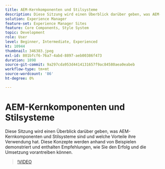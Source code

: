 ```yaml
---
title: AEM-Kernkomponenten und Stilsysteme
description: Diese Sitzung wird einen Überblick darüber geben, was AEM-Kernkomponenten und Stilsysteme sind und welche Vorteile ihre Verwendung hat. Diese Konzepte werden anhand von Beispielen demonstriert und enthalten Empfehlungen, wie Sie den Erfolg und die Umsetzung vorantreiben können.
solution: Experience Manager
feature-set: Experience Manager Sites
feature: Core Components, Style System
topic: Development
role: User
level: Beginner, Intermediate, Experienced
kt: 10944
thumbnail: 346383.jpeg
exl-id: 801bfcf6-76a7-4abd-8897-aeb00386f473
duration: 1898
source-git-commit: 9a297cda953d4414131657f9ac84580aea0eabeb
workflow-type: tm+mt
source-wordcount: '86'
ht-degree: 0%

---
```


# AEM-Kernkomponenten und Stilsysteme

Diese Sitzung wird einen Überblick darüber geben, was AEM-Kernkomponenten und Stilsysteme sind und welche Vorteile ihre Verwendung hat. Diese Konzepte werden anhand von Beispielen demonstriert und enthalten Empfehlungen, wie Sie den Erfolg und die Umsetzung vorantreiben können.

>[!VIDEO](https://video.tv.adobe.com/v/346383/?quality=12&learn=on)
